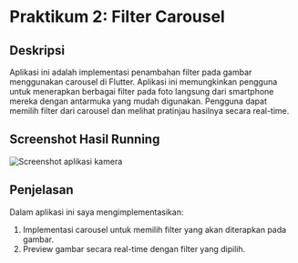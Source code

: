 # Praktikum 2: Filter Carousel

## Deskripsi
Aplikasi ini adalah implementasi penambahan filter pada gambar menggunakan carousel di Flutter. Aplikasi ini memungkinkan pengguna untuk menerapkan berbagai filter pada foto langsung dari smartphone mereka dengan antarmuka yang mudah digunakan. Pengguna dapat memilih filter dari carousel dan melihat pratinjau hasilnya secara real-time.

## Screenshot Hasil Running
![Screenshot aplikasi kamera](asset/FilterCarousel.jpg)

## Penjelasan
Dalam aplikasi ini saya mengimplementasikan:
1. Implementasi carousel untuk memilih filter yang akan diterapkan pada gambar.
2. Preview gambar secara real-time dengan filter yang dipilih.

